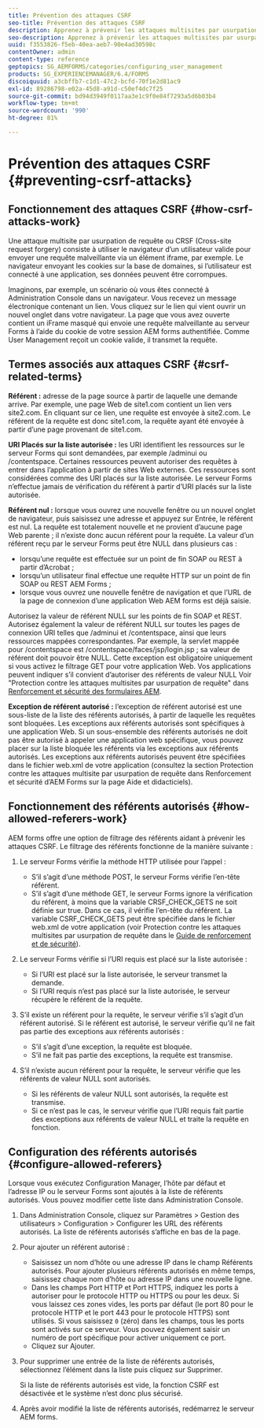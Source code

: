 ```yaml
---
title: Prévention des attaques CSRF
seo-title: Prévention des attaques CSRF
description: Apprenez à prévenir les attaques multisites par usurpation de requête (CSRF) et à éviter que les données utilisateur ne soient compromises.
seo-description: Apprenez à prévenir les attaques multisites par usurpation de requête (CSRF) et à éviter que les données utilisateur ne soient compromises.
uuid: f3553826-f5eb-40ea-aeb7-90e4ad30598c
contentOwner: admin
content-type: reference
geptopics: SG_AEMFORMS/categories/configuring_user_management
products: SG_EXPERIENCEMANAGER/6.4/FORMS
discoiquuid: a3cbffb7-c1d1-47c2-bcfd-70f1e2d81ac9
exl-id: 89286798-e02a-45d8-a91d-c50ef4dc7f25
source-git-commit: bd94d3949f0117aa3e1c9f0e84f7293a5d6b03b4
workflow-type: tm+mt
source-wordcount: '990'
ht-degree: 81%

---
```


# Prévention des attaques CSRF {#preventing-csrf-attacks}

## Fonctionnement des attaques CSRF {#how-csrf-attacks-work}

Une attaque multisite par usurpation de requête ou CRSF (Cross-site request forgery) consiste à utiliser le navigateur d’un utilisateur valide pour envoyer une requête malveillante via un élément iframe, par exemple. Le navigateur envoyant les cookies sur la base de domaines, si l’utilisateur est connecté à une application, ses données peuvent être corrompues.

Imaginons, par exemple, un scénario où vous êtes connecté à Administration Console dans un navigateur. Vous recevez un message électronique contenant un lien. Vous cliquez sur le lien qui vient ouvrir un nouvel onglet dans votre navigateur. La page que vous avez ouverte contient un iFrame masqué qui envoie une requête malveillante au serveur Forms à l’aide du cookie de votre session AEM forms authentifiée. Comme User Management reçoit un cookie valide, il transmet la requête.

## Termes associés aux attaques CSRF {#csrf-related-terms}

**Référent :** adresse de la page source à partir de laquelle une demande arrive. Par exemple, une page Web de site1.com contient un lien vers site2.com. En cliquant sur ce lien, une requête est envoyée à site2.com. Le référent de la requête est donc site1.com, la requête ayant été envoyée à partir d’une page provenant de site1.com.

**URI Placés sur la liste autorisée :** les URI identifient les ressources sur le serveur Forms qui sont demandées, par exemple /adminui ou /contentspace. Certaines ressources peuvent autoriser des requêtes à entrer dans l’application à partir de sites Web externes. Ces ressources sont considérées comme des URI placés sur la liste autorisée. Le serveur Forms n’effectue jamais de vérification du référent à partir d’URI placés sur la liste autorisée.

**Référent nul :** lorsque vous ouvrez une nouvelle fenêtre ou un nouvel onglet de navigateur, puis saisissez une adresse et appuyez sur Entrée, le référent est nul. La requête est totalement nouvelle et ne provient d’aucune page Web parente ; il n’existe donc aucun référent pour la requête. La valeur d’un référent reçu par le serveur Forms peut être NULL dans plusieurs cas :

* lorsqu’une requête est effectuée sur un point de fin SOAP ou REST à partir d’Acrobat ;
* lorsqu’un utilisateur final effectue une requête HTTP sur un point de fin SOAP ou REST AEM Forms ;
* lorsque vous ouvrez une nouvelle fenêtre de navigation et que l’URL de la page de connexion d’une application Web AEM forms est déjà saisie.

Autorisez la valeur de référent NULL sur les points de fin SOAP et REST. Autorisez également la valeur de référent NULL sur toutes les pages de connexion URI telles que /adminui et /contentspace, ainsi que leurs ressources mappées correspondantes. Par exemple, la servlet mappée pour /contentspace est /contentspace/faces/jsp/login.jsp ; sa valeur de référent doit pouvoir être NULL. Cette exception est obligatoire uniquement si vous activez le filtrage GET pour votre application Web. Vos applications peuvent indiquer s’il convient d’autoriser des référents de valeur NULL Voir &quot;Protection contre les attaques multisites par usurpation de requête&quot; dans [Renforcement et sécurité des formulaires AEM](https://help.adobe.com/en_US/livecycle/11.0/HardeningSecurity/index.html).

**Exception de référent autorisé :** l’exception de référent autorisé est une sous-liste de la liste des référents autorisés, à partir de laquelle les requêtes sont bloquées. Les exceptions aux référents autorisés sont spécifiques à une application Web. Si un sous-ensemble des référents autorisés ne doit pas être autorisé à appeler une application web spécifique, vous pouvez placer sur la liste bloquée les référents via les exceptions aux référents autorisés. Les exceptions aux référents autorisés peuvent être spécifiées dans le fichier web.xml de votre application (consultez la section Protection contre les attaques multisite par usurpation de requête dans Renforcement et sécurité d’AEM Forms sur la page Aide et didacticiels).

## Fonctionnement des référents autorisés {#how-allowed-referers-work}

AEM forms offre une option de filtrage des référents aidant à prévenir les attaques CSRF. Le filtrage des référents fonctionne de la manière suivante :

1. Le serveur Forms vérifie la méthode HTTP utilisée pour l’appel :

   * S’il s’agit d’une méthode POST, le serveur Forms vérifie l’en-tête référent.
   * S’il s’agit d’une méthode GET, le serveur Forms ignore la vérification du référent, à moins que la variable CRSF_CHECK_GETS ne soit définie sur true. Dans ce cas, il vérifie l’en-tête du référent. La variable CSRF_CHECK_GETS peut être spécifiée dans le fichier web.xml de votre application (voir Protection contre les attaques multisites par usurpation de requête dans le [Guide de renforcement et de sécurité](https://help.adobe.com/en_US/livecycle/11.0/HardeningSecurity/index.html)).

1. Le serveur Forms vérifie si l’URI requis est placé sur la liste autorisée :

   * Si l’URI est placé sur la liste autorisée, le serveur transmet la demande.
   * Si l’URI requis n’est pas placé sur la liste autorisée, le serveur récupère le référent de la requête.

1. S’il existe un référent pour la requête, le serveur vérifie s’il s’agit d’un référent autorisé. Si le référent est autorisé, le serveur vérifie qu’il ne fait pas partie des exceptions aux référents autorisés :

   * S’il s’agit d’une exception, la requête est bloquée.
   * S’il ne fait pas partie des exceptions, la requête est transmise.

1. S’il n’existe aucun référent pour la requête, le serveur vérifie que les référents de valeur NULL sont autorisés.

   * Si les référents de valeur NULL sont autorisés, la requête est transmise.
   * Si ce n’est pas le cas, le serveur vérifie que l’URI requis fait partie des exceptions aux référents de valeur NULL et traite la requête en fonction.

## Configuration des référents autorisés  {#configure-allowed-referers}

Lorsque vous exécutez Configuration Manager, l’hôte par défaut et l’adresse IP ou le serveur Forms sont ajoutés à la liste de référents autorisés. Vous pouvez modifier cette liste dans Administration Console.

1. Dans Administration Console, cliquez sur Paramètres > Gestion des utilisateurs > Configuration > Configurer les URL des référents autorisés. La liste de référents autorisés s’affiche en bas de la page.
1. Pour ajouter un référent autorisé :

   * Saisissez un nom d’hôte ou une adresse IP dans le champ Référents autorisés. Pour ajouter plusieurs référents autorisés en même temps, saisissez chaque nom d’hôte ou adresse IP dans une nouvelle ligne.
   * Dans les champs Port HTTP et Port HTTPS, indiquez les ports à autoriser pour le protocole HTTP ou HTTPS ou pour les deux. Si vous laissez ces zones vides, les ports par défaut (le port 80 pour le protocole HTTP et le port 443 pour le protocole HTTPS) sont utilisés. Si vous saisissez `0` (zéro) dans les champs, tous les ports sont activés sur ce serveur. Vous pouvez également saisir un numéro de port spécifique pour activer uniquement ce port.
   * Cliquez sur Ajouter.

1. Pour supprimer une entrée de la liste de référents autorisés, sélectionnez l’élément dans la liste puis cliquez sur Supprimer.

   Si la liste de référents autorisés est vide, la fonction CSRF est désactivée et le système n’est donc plus sécurisé.

1. Après avoir modifié la liste de référents autorisés, redémarrez le serveur AEM forms.
